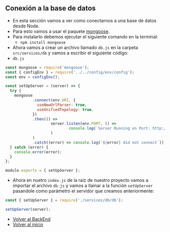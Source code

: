 ## Conexión a la base de datos

- En esta sección vamos a ver como conectarnos a una base de datos desde Node.
- Para esto vamos a usar el paquete [mongoose](https://mongoosejs.com/).
- Para instalarlo debemos ejecutar el siguiente comando en la terminal:
    - `npm install mongoose`
- Ahora vamos a crear un archivo llamado `db.js` en la carpeta `src/services/db` y vamos a escribir el siguiente código:
- `db.js`
```js
const mongoose = require('mongoose');
const { configEnv } = require('../../config/env/config');
const env = configEnv();

const setUpServer = (server) => {
  try {
    mongoose
            .connect(env.URI, {
              useNewUrlParser: true,
              useUnifiedTopology: true,
            })
            .then(() =>
                    server.listen(env.PORT, () =>
                            console.log(`Server Running on Port: http://localhost:${env.PORT}`)
                    )
            )
            .catch((error) => console.log(`${error} did not connect`));
  } catch (error) {
    console.error(error);
  }
};

module.exports = { setUpServer };
```
- Ahora en nuetro `index.js` de la raiz de nuestro proyecto vamos a importar el archivo `db.js` y vamos a llamar a la función `setUpServer` pasandole como parámetro el servidor que creamos anteriormente:

```js
const { setUpServer } = require('./services/db/db');

setUpServer(server);
```


- [Volver al BackEnd](./Backend.md)
- [Volver al inicio](../../README.md)